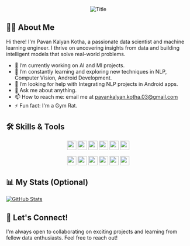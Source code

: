 <div align="center">
  <img src="https://readme-typing-svg.herokuapp.com?font=Architects+Daughter&color=%2338C2FF&size=50&center=true&vCenter=true&height=60&width=600&lines=Hello%20World!%20I'm%20Pavan%20Kalyan%20Kotha" alt="Title"></img>
</div>

## 🙋‍♂️ About Me

Hi there! I'm Pavan Kalyan Kotha, a passionate data scientist and machine learning engineer. I thrive on uncovering insights from data and building intelligent models that solve real-world problems.

- 🔭 I’m currently working on AI and Ml projects.
- 🌱 I’m constantly learning and exploring new techniques in NLP, Computer Vision, Android Development.
- 🤔 I’m looking for help with Integrating NLP projects in Android apps.
- 💬 Ask me about anything.
- 📫 How to reach me: email me at pavankalyan.kotha.03@gmail.com
- ⚡ Fun fact: I'm a Gym Rat.

## 🛠️ Skills & Tools

<p align="center">
  <img src="https://img.shields.io/badge/Python-3776AB?style=for-the-badge&logo=python&logoColor=white" height="25">
  <img src="https://img.shields.io/badge/Scikit_learn-F7931E?style=for-the-badge&logo=scikit-learn&logoColor=white" height="25">
  <img src="https://img.shields.io/badge/TensorFlow-FF6F00?style=for-the-badge&logo=TensorFlow&logoColor=white" height="25">
  <img src="https://img.shields.io/badge/PyTorch-EE4C2C?style=for-the-badge&logo=PyTorch&logoColor=white" height="25">
  <img src="https://img.shields.io/badge/Pandas-150458?style=for-the-badge&logo=pandas&logoColor=white" height="25">
  <img src="https://img.shields.io/badge/NumPy-013243?style=for-the-badge&logo=NumPy&logoColor=white" height="25">
</p>
<p align="center">
  <img src="https://img.shields.io/badge/Jupyter-F37626?style=for-the-badge&logo=Jupyter&logoColor=white" height="25">
  <img src="https://img.shields.io/badge/SQL-003B57?style=for-the-badge&logo=MySQL&logoColor=white" height="25">
  <img src="https://img.shields.io/badge/Git-F05032?style=for-the-badge&logo=Git&logoColor=white" height="25">
  <img src="https://img.shields.io/badge/Docker-2496ED?style=for-the-badge&logo=Docker&logoColor=white" height="25">
  <img src="https://img.shields.io/badge/AWS-232F3E?style=for-the-badge&logo=Amazon%20AWS&logoColor=white" height="25">
  <img src="https://img.shields.io/badge/Google_Cloud-4285F4?style=for-the-badge&logo=Google%20Cloud&logoColor=white" height="25"> 
</p>

## 📊 My Stats (Optional)

[![GitHub Stats](https://github-readme-stats.vercel.app/api?username=[pavankalyan03]&show_icons=true&theme=dark)](https://github.com/pavankalyan03)

## 🤝 Let's Connect!

I'm always open to collaborating on exciting projects and learning from fellow data enthusiasts. Feel free to reach out!
